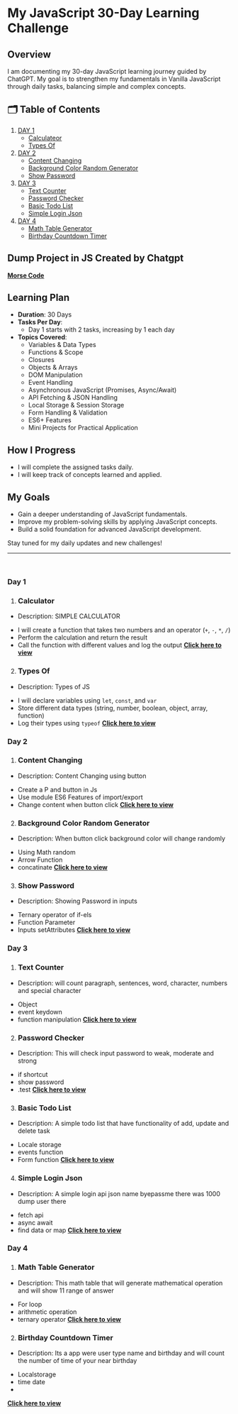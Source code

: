 # My JavaScript 30-Day Learning Challenge

## Overview
I am documenting my 30-day JavaScript learning journey guided by ChatGPT. My goal is to strengthen my fundamentals in Vanilla JavaScript through daily tasks, balancing simple and complex concepts.


## 🗂️ Table of Contents
1. [DAY 1](#day-1)
   + [Calculateor](#calculator)
   + [Types Of](#types-of)
2. [DAY 2](#day-2)
   + [Content Changing](#content-changing)
   + [Background Color Random Generator](#background-color-random-generator)
   + [Show Password](#show-password)
3. [DAY 3](#day-3)
   + [Text Counter](#text-counter)
   + [Password Checker](#password-checker)
   + [Basic Todo List](#basic-todo-list)
   + [Simple Login Json](#simple-login-json)
3. [DAY 4](#day-4)
   + [Math Table Generator](#math-table-generator)
   + [Birthday Countdown Timer](#birthday-countdown-timer)

## Dump Project in JS Created by Chatgpt
  **[Morse Code](https://github.com/johnbhd/30-Days-Vanilla-Js/tree/main/dump%20js%20create%20by%20chat/morse-code)**

## **Learning Plan**  
- **Duration**: 30 Days  
- **Tasks Per Day**:  
  - Day 1 starts with 2 tasks, increasing by 1 each day  
- **Topics Covered**:  
  - Variables & Data Types  
  - Functions & Scope  
  - Closures  
  - Objects & Arrays  
  - DOM Manipulation  
  - Event Handling  
  - Asynchronous JavaScript (Promises, Async/Await)  
  - API Fetching & JSON Handling  
  - Local Storage & Session Storage  
  - Form Handling & Validation  
  - ES6+ Features  
  - Mini Projects for Practical Application  

## How I Progress
- I will complete the assigned tasks daily.
- I will keep track of concepts learned and applied.

## My Goals
- Gain a deeper understanding of JavaScript fundamentals.
- Improve my problem-solving skills by applying JavaScript concepts.
- Build a solid foundation for advanced JavaScript development.

Stay tuned for my daily updates and new challenges!
<hr><br>

### **Day 1**

1. ### **Calculator**
  + Description: SIMPLE CALCULATOR 
   - I will create a function that takes two numbers and an operator (`+`, `-`, `*`, `/`)
   - Perform the calculation and return the result
   - Call the function with different values and log the output
  **[Click here to view](https://github.com/johnbhd/30-Days-Vanilla-Js/tree/main/Day%201/calculator%20simple)**

2. ### **Types Of**
  + Description: Types of JS 
   - I will declare variables using `let`, `const`, and `var`
   - Store different data types (string, number, boolean, object, array, function)
   - Log their types using `typeof`
  **[Click here to view](https://github.com/johnbhd/30-Days-Vanilla-Js/tree/main/Day%201/typeof)**

### **Day 2**

1. ### **Content Changing**
  + Description: Content Changing using button 
   - Create a P and button in Js
   - Use module ES6 Features of import/export
   - Change content when button click
  **[Click here to view](https://github.com/johnbhd/30-Days-Vanilla-Js/tree/main/Day%202/changing-text)**

2. ### **Background Color Random Generator**
  + Description: When button click background color will change randomly
   - Using Math random
   - Arrow Function
   - concatinate
  **[Click here to view](https://github.com/johnbhd/30-Days-Vanilla-Js/tree/main/Day%202/background-random)**

3. ### **Show Password**
  + Description: Showing Password in inputs
   - Ternary operator of if-els
   - Function Parameter
   - Inputs setAttributes
  **[Click here to view](https://github.com/johnbhd/30-Days-Vanilla-Js/tree/main/Day%202/show-password)**

### **Day 3**

1. ### **Text Counter**
  + Description: will count paragraph, sentences, word, character, numbers and special character
   - Object
   - event keydown
   - function manipulation
  **[Click here to view](https://github.com/johnbhd/30-Days-Vanilla-Js/tree/main/Day%203/real-time-text-analyzer)**

2. ### **Password Checker**
  + Description: This will check input password to weak, moderate and strong
   - if shortcut
   - show password
   - .test
  **[Click here to view](https://github.com/johnbhd/30-Days-Vanilla-Js/tree/main/Day%203/password-checker)**

3. ### **Basic Todo List**
  + Description: A simple todo list that have functionality of add, update and delete task 
   - Locale storage
   - events function
   - Form function
  **[Click here to view](https://github.com/johnbhd/30-Days-Vanilla-Js/tree/main/Day%203/basic-todo-list)**

4. ### **Simple Login Json**
  + Description: A simple login api json name byepassme there was 1000 dump user there 
   - fetch api
   - async await
   - find data or map
  **[Click here to view](https://github.com/johnbhd/30-Days-Vanilla-Js/tree/main/Day%203/simle-login-dump-api-json)**


### **Day 4**

1. ### **Math Table Generator**
  + Description: This math table that will generate mathematical operation and will show 11 range of answer
   - For loop
   - arithmetic operation
   - ternary operator
  **[Click here to view](https://github.com/johnbhd/30-Days-Vanilla-Js/tree/main/Day%204/math-table-generator)**

2. ### **Birthday Countdown Timer**
  + Description: Its a app were user type name and birthday and will count the number of time of your near birthday
   - Localstorage
   - time date
   - 
  **[Click here to view](https://github.com/johnbhd/30-Days-Vanilla-Js/tree/main/Day%204/birthday-countdown-timer)**
